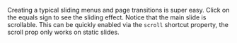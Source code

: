 Creating a typical sliding menus and page transitions is super easy. Click on the equals sign to see the sliding effect. Notice that the main slide is scrollable. This can be quickly enabled via the `scroll` shortcut property, the scroll prop only works on static slides.
